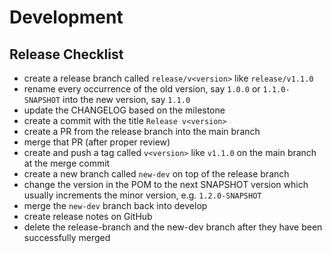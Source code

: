 # Development

## Release Checklist

* create a release branch called `release/v<version>` like `release/v1.1.0`
* rename every occurrence of the old version, say `1.0.0` or `1.1.0-SNAPSHOT` into the new version, say `1.1.0`
* update the CHANGELOG based on the milestone
* create a commit with the title `Release v<version>`
* create a PR from the release branch into the main branch
* merge that PR (after proper review)
* create and push a tag called `v<version>` like `v1.1.0` on the main branch at the merge commit
* create a new branch called `new-dev` on top of the release branch
* change the version in the POM to the next SNAPSHOT version which usually increments the minor version, e.g. `1.2.0-SNAPSHOT`
* merge the `new-dev` branch back into develop
* create release notes on GitHub
* delete the release-branch and the new-dev branch after they have been successfully merged